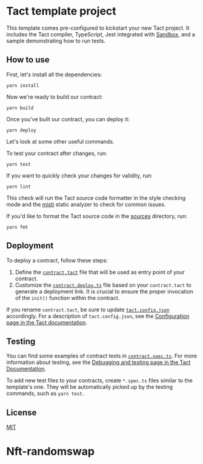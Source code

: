 # Tact template project

This template comes pre-configured to kickstart your new Tact project. It includes the Tact compiler, TypeScript, Jest integrated with [Sandbox](https://github.com/ton-org/sandbox), and a sample demonstrating how to run tests.

## How to use

First, let's install all the dependencies:

```shell
yarn install
```

Now we're ready to build our contract:

```shell
yarn build
```

Once you've built our contract, you can deploy it:

```shell
yarn deploy
```

Let's look at some other useful commands.

To test your contract after changes, run:

```shell
yarn test
```

If you want to quickly check your changes for validity, run:

```shell
yarn lint
```

This check will run the Tact source code formatter in the style checking mode and the [misti](https://github.com/nowarp/misti) static analyzer to check for common issues.

If you'd like to format the Tact source code in the [sources](./sources) directory, run:

```shell
yarn fmt
```

## Deployment

To deploy a contract, follow these steps:

1. Define the [`contract.tact`](./sources/contract.tact) file that will be used as entry point of your contract.
2. Customize the [`contract.deploy.ts`](./sources/contract.deploy.ts) file based on your `contract.tact` to generate a deployment link. It is crucial to ensure the proper invocation of the `init()` function within the contract.

If you rename `contract.tact`, be sure to update [`tact.config.json`](./tact.config.json) accordingly. For a description of `tact.config.json`, see the [Configuration page in the Tact documentation](https://docs.tact-lang.org/book/config).

## Testing

You can find some examples of contract tests in [`contract.spec.ts`](./sources/contract.spec.ts). For more information about testing, see the [Debugging and testing page in the Tact Documentation](https://docs.tact-lang.org/book/debug).

To add new test files to your contracts, create `*.spec.ts` files similar to the template's one. They will be automatically picked up by the testing commands, such as `yarn test`.

## License

[MIT](./LICENSE)
# Nft-randomswap
